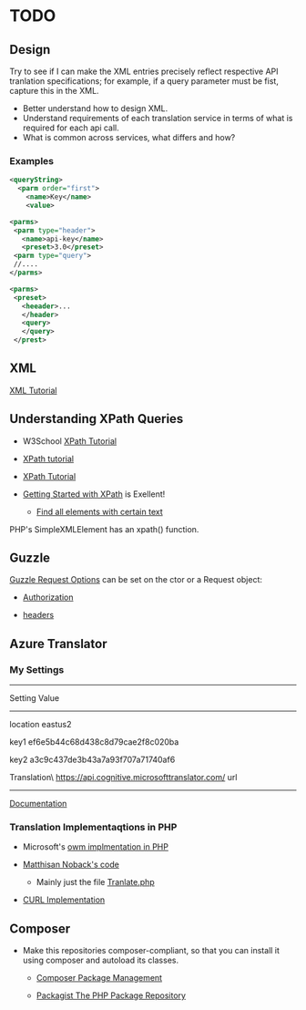 # TODO

## Design

Try to see if I can make the XML entries precisely reflect respective API tranlation specifications; for example, if a query parameter must be fist, capture this in the XML. 

- Better understand how to design XML.
- Understand requirements of each translation service in terms of what is required for each api call. 
- What is common across services, what differs and how?

### Examples

```xml
<queryString>
  <parm order="first">
    <name>Key</name>
    <value>
```

```xml
<parms>
 <parm type="header">
   <name>api-key</name>
   <preset>3.0</preset>
 <parm type="query">
 //....
</parms>
```

```xml
<parms>
 <preset>
   <heeader>...
   </header>
   <query>
   </query>
 </prest>
```

## XML

[XML Tutorial](https://www.w3schools.com/xml/)

## Understanding XPath Queries

- W3School [XPath Tutorial](https://www.w3schools.com/xml/xpath_nodes.asp)   	
- [XPath tutorial](https://www.softwaretestinghelp.com/xml-path-language-xpath-tutorial/)
- [XPath Tutorial](https://www.educba.com/xml-features/?source=leftnav)
- [Getting Started with XPath](https://riptutorial.com/xpath) is Exellent!

  - [Find all elements with certain text](https://riptutorial.com/xpath/example/6209/find-all-elements-with-certain-text)

PHP's SimpleXMLElement has an xpath() function.

## Guzzle

[Guzzle Request Options](https://docs.guzzlephp.org/en/stable/request-options.html) can be set on the ctor or a Request object:

 - [Authorization](https://docs.guzzlephp.org/en/stable/request-options.html#auth)

 - [headers](https://docs.guzzlephp.org/en/stable/request-options.html#headers)

## Azure Translator

### My Settings

 ------------------------------------------------------------------
 Setting          Value
 ---------------- -------------------------------------------------
 location         eastus2
                
 key1             ef6e5b44c68d438c8d79cae2f8c020ba
                
 key2             a3c9c437de3b43a7a93f707a71740af6

 Translation\     https://api.cognitive.microsofttranslator.com/
 url        
 ---------------- -------------------------------------------------


[Documentation](https://docs.microsoft.com/en-us/azure/cognitive-services/translator/reference/v3-0-reference)

### Translation Implementaqtions in PHP

  - Microsoft's [owm implmentation in PHP](https://github.com/MicrosoftTranslator/Text-Translation-API-V3-PHP/blob/master/Translate.php)

  - [Matthisan Noback's code](https://github.com/matthiasnoback/microsoft-translator)
    - Mainly just the file [Tranlate.php](https://github.com/matthiasnoback/microsoft-translator/blob/master/src/MatthiasNoback/MicrosoftTranslator/ApiCall/Translate.php)

  - [CURL Implementation](https://www.aw6.de/azure/)

## Composer

- Make this repositories composer-compliant, so that you can install it using composer and autoload its classes. 

  - [Composer Package Management](https://whoisryosuke.com/blog/2018/how-to-create-a-php-package-for-composer/)
 
  - [Packagist The PHP Package Repository](https://packagist.org/)
